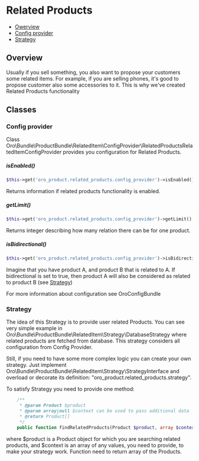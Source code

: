 Related Products
================

* [Owerview](#owerview)
* [Config provider](#config-provider)
* [Strategy](#strategy)

Overview
--------
Usually if you sell something, you also want to propose your customers
some related items. For example, if you are selling phones, it's good to
propose customer also some accessories to it. This is why we've created
Related Products functionality

Classes
-------

### Config provider
Class Oro\Bundle\ProductBundle\RelatedItem\ConfigProvider\RelatedProductsRelatedItemConfigProvider
provides you configuration for Related Products.

##### isEnabled()
```php
$this->get('oro_product.related_products.config_provider')->isEnabled();
```
Returns information if related products functionality is enabled.


##### getLimit()
```php
$this->get('oro_product.related_products.config_provider')->getLimit();
```
Returns integer describing how many relation there can be for one product.

##### isBidirectional()
```php
$this->get('oro_product.related_products.config_provider')->isBidirectional();
```
Imagine that you have product A, and product B that is related to A.
If bidirectional is set to true, then product A will also be considered as related
to product B (see [Strategy](#strategy))

For more information about configuration see OroConfigBundle

### Strategy

The idea of this Strategy is to provide user related Products. You can see
very simple example in Oro\Bundle\ProductBundle\RelatedItem\Strategy\DatabaseStrategy
where related products are fetched from database. This strategy considers
all configuration from Config Provider.

Still, if you need to have some more complex logic you can create
your own strategy. Just implement Oro\Bundle\ProductBundle\RelatedItem\Strategy\StrategyInterface
and overload or decorate its definition: "oro_product.related_products.strategy".

To satisfy Strategy you need to provide one method:

```php
    /**
     * @param Product $product
     * @param array|null $context can be used to pass additional data
     * @return Product[]
     */
    public function findRelatedProducts(Product $product, array $context = []);
```
where $product is a Product object for which you are searching related products,
and $context is an array of any values, you need to provide, to make your
strategy work.
Function need to return array of the Products.


